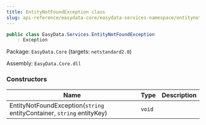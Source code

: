 ```yaml
---
title: EntityNotFoundException class
slug: api-reference/easydata-core/easydata-services-namespace/entitynotfoundexception-class
---
```


```csharp
public class EasyData.Services.EntityNotFoundException
    : Exception

```
Package: `EasyData.Core` (targets: `netstandard2.0`)

Assembly: `EasyData.Core.dll`

### Constructors

| Name | Type | Description | 
| --- | --- | --- | 
| EntityNotFoundException(`string` entityContainer, `string` entityKey) | `void` |  |